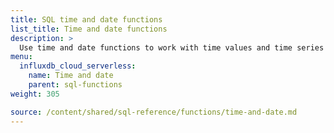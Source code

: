 ```yaml
---
title: SQL time and date functions
list_title: Time and date functions
description: >
  Use time and date functions to work with time values and time series data.
menu:
  influxdb_cloud_serverless:
    name: Time and date
    parent: sql-functions    
weight: 305

source: /content/shared/sql-reference/functions/time-and-date.md
---
```


<!-- 
The content of this page is at /content/shared/sql-reference/functions/time-and-date.md
-->
